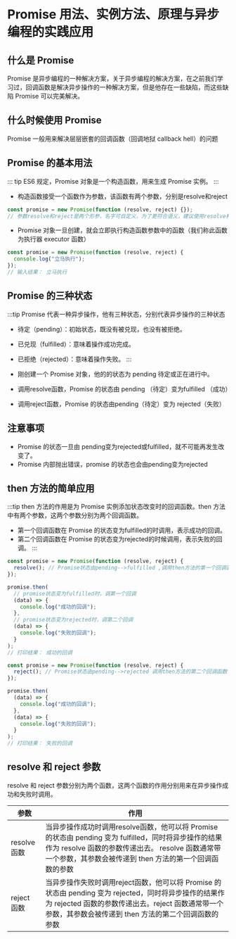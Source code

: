 # Promise 用法、实例方法、原理与异步编程的实践应用

## 什么是 Promise
Promise 是异步编程的一种解决方案，关于异步编程的解决方案，在之前我们学习过，回调函数是解决异步操作的一种解决方案，但是他存在一些缺陷，而这些缺陷 Promise 可以完美解决。

## 什么时候使用 Promise

Promise 一般用来解决层层嵌套的回调函数（回调地狱 callback hell）的问题

## Promise 的基本用法

::: tip
ES6 规定，Promise 对象是一个构造函数，用来生成 Promise 实例。
:::

- 构造函数接受一个函数作为参数，该函数有两个参数，分别是resolve和reject
```JavaScript
const promise = new Promise(function (resolve, reject) {});
// 参数resolve和reject是两个形参，名字可自定义，为了更符合语义，建议使用resolve和reject来命名
```

- Promise 对象一旦创建，就会立即执行构造函数参数中的函数（我们称此函数为执行器 executor 函数）
```js
const promise = new Promise(function (resolve, reject) {
  console.log("立马执行");
});
// 输入结果： 立马执行
```

## Promise 的三种状态

:::tip 
Promise 代表一种异步操作，他有三种状态，分别代表异步操作的三种状态

- 待定（pending）：初始状态，既没有被兑现，也没有被拒绝。
- 已兑现（fulfilled）：意味着操作成功完成。
- 已拒绝（rejected）：意味着操作失败。
:::

- 刚创建一个 Promise 对象，他的的状态为 pending 待定或正在进行中。
- 调用resolve函数，Promise 的状态由 pending （待定）变为fulfilled （成功）
- 调用reject函数，Promise 的状态由pending（待定）变为 rejected（失败）

## 注意事项
- Promise 的状态一旦由 pending变为rejected或fulfilled，就不可能再发生改变了。
- Promise 内部抛出错误，promise 的状态也会由pending变为rejected

## then 方法的简单应用

:::tip
then 方法的作用是为 Promise 实例添加状态改变时的回调函数。then 方法中有两个参数，这两个参数分别为两个回调函数。

- 第一个回调函数在 Promise 的状态变为fulfilled的时调用，表示成功的回调。
- 第二个回调函数在 Promise 的状态变为rejected的时候调用，表示失败的回调。
:::

```js
const promise = new Promise(function (resolve, reject) {
  resolve(); // Promise状态由pending-->fulfilled ,调用then方法的第一个回调函数
});

promise.then(
  // promise状态变为fulfilled时，调第一个回调
  (data) => {
    console.log("成功的回调");
  },
  // promise状态变为rejected时，调第二个回调
  (data) => {
    console.log("失败的回调");
  }
);
// 打印结果： 成功的回调
```

```js
const promise = new Promise(function (resolve, reject) {
  reject(); // Promise状态由pending-->rejected 调用then方法的第二个回调函数
});

promise.then(
  (data) => {
    console.log("成功的回调");
  },
  (data) => {
    console.log("失败的回调");
  }
);
// 打印结果： 失败的回调
```

## resolve 和 reject 参数

resolve 和 reject 参数分别为两个函数，这两个函数的作用分别用来在异步操作成功和失败时调用。

| 参数         | 作用                                                                                                                                                                                                                  |
| ------------ | --------------------------------------------------------------------------------------------------------------------------------------------------------------------------------------------------------------------- |
| resolve 函数 | 当异步操作成功时调用resolve函数，他可以将 Promise 的状态由 pending 变为 fulfilled，同时将异步操作的结果作为 resolve 函数的参数传递出去。 resolve 函数通常带一个参数，其参数会被传递到 then 方法的第一个回调函数的参数 |
| reject 函数  | 当异步操作失败时调用reject函数，他可以将 Promise 的状态由 pending 变为 rejected，同时将异步操作的结果作为 rejected 函数的参数传递出去。reject 函数通常带一个参数，其参数会被传递到 then 方法的第二个回调函数的参数    |